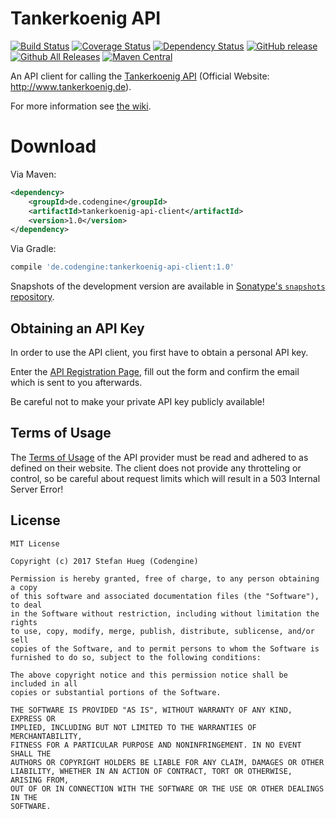 Tankerkoenig API
================

[![Build Status](https://travis-ci.org/codengine/tankerkoenig-api-client.svg?branch=master)](https://travis-ci.org/codengine/tankerkoenig-api-client)
[![Coverage Status](https://coveralls.io/repos/github/codengine/tankerkoenig-api-client/badge.svg?branch=master)](https://coveralls.io/github/codengine/tankerkoenig-api-client?branch=master)
[![Dependency Status](https://www.versioneye.com/user/projects/58ff772d6ac171431cf95145/badge.svg?style=flat-square)](https://www.versioneye.com/user/projects/58ff772d6ac171431cf95145)
[![GitHub release](https://img.shields.io/github/release/codengine/tankerkoenig-api-client.svg)](https://github.com/codengine/tankerkoenig-api-client/releases/latest) [![Github All Releases](https://img.shields.io/github/downloads/codengine/tankerkoenig-api-client/total.svg)](https://github.com/codengine/tankerkoenig-api-client/releases/latest)
[![Maven Central](https://img.shields.io/maven-central/v/de.codengine/tankerkoenig-api-client.svg)](https://mvnrepository.com/artifact/de.codengine/tankerkoenig-api-client/latest)

An API client for calling the [Tankerkoenig API][1] (Official Website: http://www.tankerkoenig.de).

For more information see [the wiki][wiki].

Download
========

Via Maven:

```xml
<dependency>
    <groupId>de.codengine</groupId>
    <artifactId>tankerkoenig-api-client</artifactId>
    <version>1.0</version>
</dependency>
```

Via Gradle:

```groovy
compile 'de.codengine:tankerkoenig-api-client:1.0'
```

Snapshots of the development version are available in [Sonatype's ``snapshots`` repository][sonasnaps].

Obtaining an API Key
--------------------

In order to use the API client, you first have to obtain a personal API key.

Enter the [API Registration Page][register], fill out the form and confirm the email which is sent to you afterwards.

Be careful not to make your private API key publicly available! 

Terms of Usage
--------------

The [Terms of Usage][terms] of the API provider must be read and adhered to as defined on their website. The client does not provide any throtteling or control, so be careful about request limits which will result in a 503 Internal Server Error!

License
-------
    MIT License
    
    Copyright (c) 2017 Stefan Hueg (Codengine)
    
    Permission is hereby granted, free of charge, to any person obtaining a copy
    of this software and associated documentation files (the "Software"), to deal
    in the Software without restriction, including without limitation the rights
    to use, copy, modify, merge, publish, distribute, sublicense, and/or sell
    copies of the Software, and to permit persons to whom the Software is
    furnished to do so, subject to the following conditions:
    
    The above copyright notice and this permission notice shall be included in all
    copies or substantial portions of the Software.

    THE SOFTWARE IS PROVIDED "AS IS", WITHOUT WARRANTY OF ANY KIND, EXPRESS OR
    IMPLIED, INCLUDING BUT NOT LIMITED TO THE WARRANTIES OF MERCHANTABILITY,
    FITNESS FOR A PARTICULAR PURPOSE AND NONINFRINGEMENT. IN NO EVENT SHALL THE
    AUTHORS OR COPYRIGHT HOLDERS BE LIABLE FOR ANY CLAIM, DAMAGES OR OTHER
    LIABILITY, WHETHER IN AN ACTION OF CONTRACT, TORT OR OTHERWISE, ARISING FROM,
    OUT OF OR IN CONNECTION WITH THE SOFTWARE OR THE USE OR OTHER DEALINGS IN THE
    SOFTWARE.

[1]: https://creativecommons.tankerkoenig.de
[register]: https://creativecommons.tankerkoenig.de/#register
[wiki]: https://github.com/codengine/tankerkoenig-api-client/wiki
[terms]: https://creativecommons.tankerkoenig.de/#usage
[sonasnaps]: https://oss.sonatype.org/content/repositories/snapshots/de/codengine/tankerkoenig-api-client/
